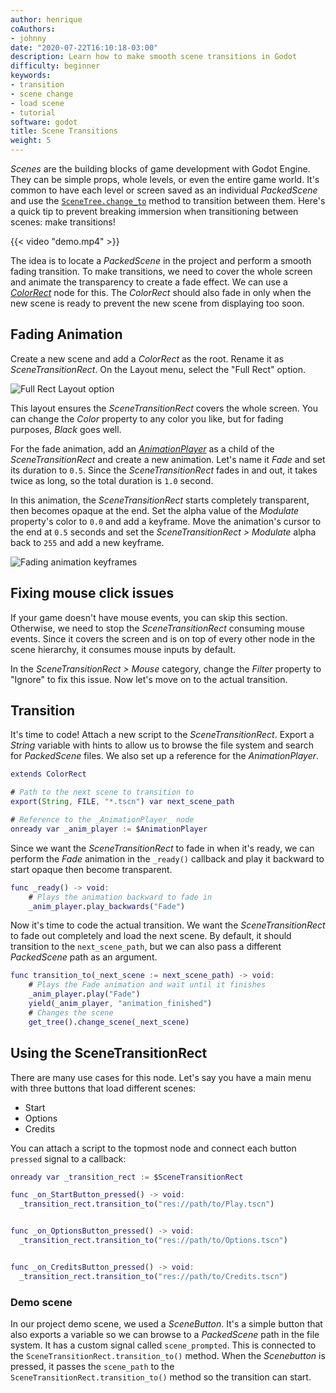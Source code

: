 ```yaml
---
author: henrique
coAuthors:
- johnny
date: "2020-07-22T16:10:18-03:00"
description: Learn how to make smooth scene transitions in Godot
difficulty: beginner
keywords:
- transition
- scene change
- load scene
- tutorial
software: godot
title: Scene Transitions
weight: 5
---
```


_Scenes_ are the building blocks of game development with Godot Engine. They can be simple props, whole levels, or even the entire game world. It's common to have each level or screen saved as an individual _PackedScene_ and use the [`SceneTree.change_to`](https://docs.godotengine.org/en/stable/classes/class_scenetree.html#class-scenetree-method-change-scene) method to transition between them. Here's a quick tip to prevent breaking immersion when transitioning between scenes: make transitions!

{{< video "demo.mp4" >}}

The idea is to locate a _PackedScene_ in the project and perform a smooth fading transition. To make transitions, we need to cover the whole screen and animate the transparency to create a fade effect. We can use a [_ColorRect_](https://docs.godotengine.org/en/stable/classes/class_colorrect.html) node for this. The _ColorRect_ should also fade in only when the new scene is ready to prevent the new scene from displaying too soon.

## Fading Animation

Create a new scene and add a _ColorRect_ as the root. Rename it as _SceneTransitionRect_. On the Layout menu, select the "Full Rect" option.

![Full Rect Layout option](01.full-rect-layout.png)

This layout ensures the _SceneTransitionRect_ covers the whole screen. You can change the _Color_ property to any color you like, but for fading purposes, _Black_ goes well.

For the fade animation, add an [_AnimationPlayer_](https://docs.godotengine.org/en/stable/classes/class_animationplayer.html) as a child of the _SceneTransitionRect_ and create a new animation. Let's name it _Fade_ and set its duration to `0.5`. Since the _SceneTransitionRect_ fades in and out, it takes twice as long, so the total duration is `1.0` second.

In this animation, the _SceneTransitionRect_ starts completely transparent, then becomes opaque at the end. Set the alpha value of the _Modulate_ property's color to `0.0` and add a keyframe. Move the animation's cursor to the end at `0.5` seconds and set the _SceneTransitionRect > Modulate_ alpha back to `255` and add a new keyframe.

![Fading animation keyframes](02.fading-animaiton.png)

## Fixing mouse click issues

If your game doesn't have mouse events, you can skip this section. Otherwise, we need to stop the _SceneTransitionRect_ consuming mouse events. Since it covers the screen and is on top of every other node in the scene hierarchy, it consumes mouse inputs by default.

In the _SceneTransitionRect > Mouse_ category, change the _Filter_ property to "Ignore" to fix this issue. Now let's move on to the actual transition.

## Transition

It's time to code! Attach a new script to the _SceneTransitionRect_. Export a _String_ variable with hints to allow us to browse the file system and search for _PackedScene_ files. We also set up a reference for the _AnimationPlayer_.

```gd
extends ColorRect

# Path to the next scene to transition to
export(String, FILE, "*.tscn") var next_scene_path

# Reference to the _AnimationPlayer_ node
onready var _anim_player := $AnimationPlayer
```

Since we want the _SceneTransitionRect_ to fade in when it's ready, we can perform the _Fade_ animation in the `_ready()` callback and play it backward to start opaque then become transparent.

```gd
func _ready() -> void:
	# Plays the animation backward to fade in
	_anim_player.play_backwards("Fade")
```

Now it's time to code the actual transition. We want the _SceneTransitionRect_ to fade out completely and load the next scene. By default, it should transition to the `next_scene_path`, but we can also pass a different _PackedScene_ path as an argument.

```gd
func transition_to(_next_scene := next_scene_path) -> void:
	# Plays the Fade animation and wait until it finishes
	_anim_player.play("Fade")
	yield(_anim_player, "animation_finished")
	# Changes the scene
	get_tree().change_scene(_next_scene)
```

## Using the SceneTransitionRect

There are many use cases for this node. Let's say you have a main menu with three buttons that load different scenes:

- Start
- Options
- Credits

You can attach a script to the topmost node and connect each button `pressed` signal to a callback:

```gd
onready var _transition_rect := $SceneTransitionRect

func _on_StartButton_pressed() -> void:
  _transition_rect.transition_to("res://path/to/Play.tscn")


func _on_OptionsButton_pressed() -> void:
  _transition_rect.transition_to("res://path/to/Options.tscn")


func _on_CreditsButton_pressed() -> void:
  _transition_rect.transition_to("res://path/to/Credits.tscn")
```

### Demo scene

In our project demo scene, we used a _SceneButton_. It's a simple button that also exports a variable so we can browse to a _PackedScene_ path in the file system. It has a custom signal called `scene_prompted`. This is connected to the `SceneTransitionRect.transition_to()` method. When the _Scenebutton_ is pressed, it passes the `scene_path` to the `SceneTransitionRect.transition_to()` method so the transition can start.
